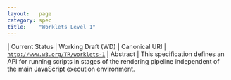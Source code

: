```yaml
---
layout:   page
category: spec
title:    "Worklets Level 1"
---
```


| Current Status | Working Draft (WD)
| Canonical URI | [`http://www.w3.org/TR/worklets-1`](http://www.w3.org/TR/worklets-1)
| Abstract | This specification defines an API for running scripts in stages of the rendering pipeline independent of the main JavaScript execution environment.